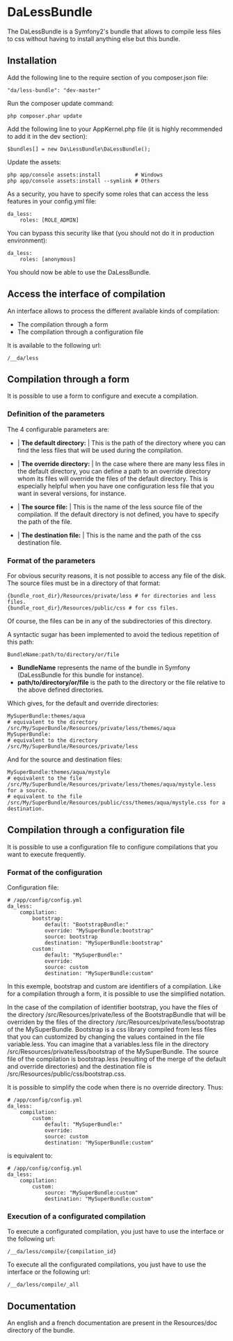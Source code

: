 DaLessBundle
============

The DaLessBundle is a Symfony2's bundle that allows to compile less files to css without having to install anything else but this bundle.

Installation
------------

Add the following line to the require section of you composer.json file:

	"da/less-bundle": "dev-master"

Run the composer update command:

	php composer.phar update

Add the following line to your AppKernel.php file (it is highly recommended to add it in the dev section):

	$bundles[] = new Da\LessBundle\DaLessBundle();

Update the assets:

	php app/console assets:install           # Windows
	php app/console assets:install --symlink # Others

As a security, you have to specify some roles that can access the less features in your config.yml file:

	da_less:
		roles: [ROLE_ADMIN]

You can bypass this security like that (you should not do it in production environment):

	da_less:
		roles: [anonymous]

You should now be able to use the DaLessBundle.

Access the interface of compilation
-----------------------------------

An interface allows to process the different available kinds of compilation:

* The compilation through a form
* The compilation through a configuration file 

It is available to the following url:

    /__da/less

Compilation through a form
--------------------------

It is possible to use a form to configure and execute a compilation.

### Definition of the parameters

The 4 configurable parameters are:

* | **The default directory:**
  | This is the path of the directory where you can find the less files that will be used during the compilation.

* | **The override directory:**
  | In the case where there are many less files in the default directory, you can define a path to an override directory 
    whom its files will override the files of the default directory. This is especially helpful when you have one configuration less file that you want in several versions, for instance.

* | **The source file:**
  | This is the name of the less source file of the compilation. If the default directory is not defined, you have to specify 
    the path of the file.

* | **The destination file:**
  | This is the name and the path of the css destination file.

### Format of the parameters

For obvious security reasons, it is not possible to access any file of the disk.
The source files must be in a directory of that format:

    {bundle_root_dir}/Resources/private/less # for directories and less files.
    {bundle_root_dir}/Resources/public/css # for css files.

Of course, the files can be in any of the subdirectories of this directory.

A syntactic sugar has been implemented to avoid the tedious repetition of this path:

    BundleName:path/to/directory/or/file

* **BundleName** represents the name of the bundle in Symfony (DaLessBundle for this bundle for instance).
* **path/to/directory/or/file** is the path to the directory or the file relative to the above defined directories.

Which gives, for the default and override directories:

    MySuperBundle:themes/aqua
    # equivalent to the directory /src/My/SuperBundle/Resources/private/less/themes/aqua
    MySuperBundle:
    # equivalent to the directory /src/My/SuperBundle/Resources/private/less

And for the source and destination files:

    MySuperBundle:themes/aqua/mystyle
    # equivalent to the file /src/My/SuperBundle/Resources/private/less/themes/aqua/mystyle.less for a source.
    # equivalent to the file /src/My/SuperBundle/Resources/public/css/themes/aqua/mystyle.css for a destination.

Compilation through a configuration file
----------------------------------------

It is possible to use a configuration file to configure compilations that you want to execute frequently.

### Format of the configuration

Configuration file:

    # /app/config/config.yml
    da_less:
        compilation:
            bootstrap:
                default: "BootstrapBundle:"
                override: "MySuperBundle:bootstrap"
                source: bootstrap
                destination: "MySuperBundle:bootstrap"
            custom:
                default: "MySuperBundle:"
                override:
                source: custom
                destination: "MySuperBundle:custom"

In this exemple, bootstrap and custom are identifiers of a compilation. Like for a compilation through a form, it is possible 
to use the simplified notation.

In the case of the compilation of identifier bootstrap, you have the files of the directory /src/Resources/private/less 
of the BootstrapBundle that will be overriden by the files of the directory /src/Resources/private/less/bootstrap 
of the MySuperBundle.
Bootstrap is a css library compiled from less files that you can customized by changing the values contained in the file variable.less.
You can imagine that a variables.less file in the directory /src/Resources/private/less/bootstrap of the MySuperBundle. 
The source file of the compilation is bootstrap.less (resulting of the merge of the default and override directories) 
and the destination file is /src/Resources/public/css/bootstrap.css.

It is possible to simplify the code when there is no override directory. Thus:

    # /app/config/config.yml
    da_less:
        compilation:
            custom:
                default: "MySuperBundle:"
                override:
                source: custom
                destination: "MySuperBundle:custom"

is equivalent to:

    # /app/config/config.yml
    da_less:
        compilation:
            custom:
                source: "MySuperBundle:custom"
                destination: "MySuperBundle:custom"

### Execution of a configurated compilation

To execute a configurated compilation, you just have to use the interface or the following url:

    /__da/less/compile/{compilation_id}

To execute all the configurated compilations, you just have to use the interface or the following url:

    /__da/less/compile/_all

Documentation
-------------

An english and a french documentation are present in the Resources/doc directory of the bundle.